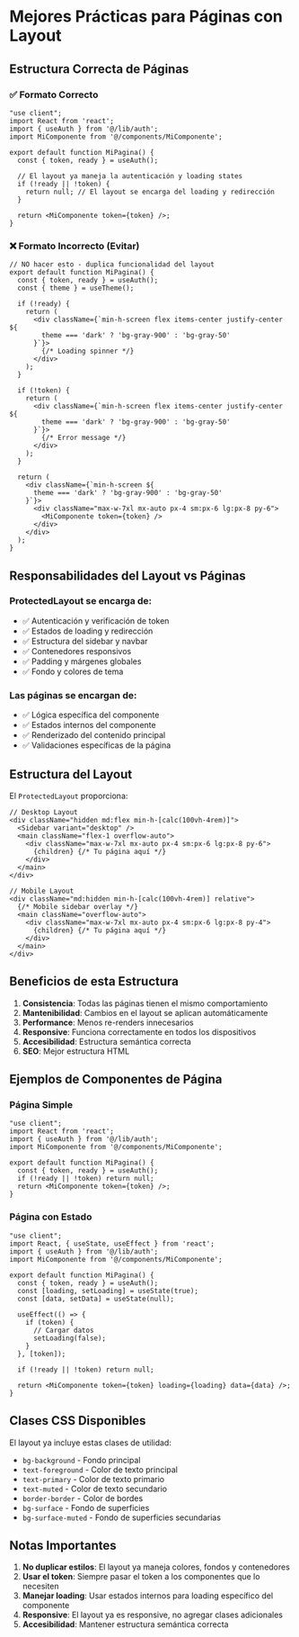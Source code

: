 # Mejores Prácticas para Páginas con Layout

## Estructura Correcta de Páginas

### ✅ Formato Correcto

```tsx
"use client";
import React from 'react';
import { useAuth } from '@/lib/auth';
import MiComponente from '@/components/MiComponente';

export default function MiPagina() {
  const { token, ready } = useAuth();

  // El layout ya maneja la autenticación y loading states
  if (!ready || !token) {
    return null; // El layout se encarga del loading y redirección
  }

  return <MiComponente token={token} />;
}
```

### ❌ Formato Incorrecto (Evitar)

```tsx
// NO hacer esto - duplica funcionalidad del layout
export default function MiPagina() {
  const { token, ready } = useAuth();
  const { theme } = useTheme();

  if (!ready) {
    return (
      <div className={`min-h-screen flex items-center justify-center ${
        theme === 'dark' ? 'bg-gray-900' : 'bg-gray-50'
      }`}>
        {/* Loading spinner */}
      </div>
    );
  }

  if (!token) {
    return (
      <div className={`min-h-screen flex items-center justify-center ${
        theme === 'dark' ? 'bg-gray-900' : 'bg-gray-50'
      }`}>
        {/* Error message */}
      </div>
    );
  }

  return (
    <div className={`min-h-screen ${
      theme === 'dark' ? 'bg-gray-900' : 'bg-gray-50'
    }`}>
      <div className="max-w-7xl mx-auto px-4 sm:px-6 lg:px-8 py-6">
        <MiComponente token={token} />
      </div>
    </div>
  );
}
```

## Responsabilidades del Layout vs Páginas

### ProtectedLayout se encarga de:
- ✅ Autenticación y verificación de token
- ✅ Estados de loading y redirección
- ✅ Estructura del sidebar y navbar
- ✅ Contenedores responsivos
- ✅ Padding y márgenes globales
- ✅ Fondo y colores de tema

### Las páginas se encargan de:
- ✅ Lógica específica del componente
- ✅ Estados internos del componente
- ✅ Renderizado del contenido principal
- ✅ Validaciones específicas de la página

## Estructura del Layout

El `ProtectedLayout` proporciona:

```tsx
// Desktop Layout
<div className="hidden md:flex min-h-[calc(100vh-4rem)]">
  <Sidebar variant="desktop" />
  <main className="flex-1 overflow-auto">
    <div className="max-w-7xl mx-auto px-4 sm:px-6 lg:px-8 py-6">
      {children} {/* Tu página aquí */}
    </div>
  </main>
</div>

// Mobile Layout
<div className="md:hidden min-h-[calc(100vh-4rem)] relative">
  {/* Mobile sidebar overlay */}
  <main className="overflow-auto">
    <div className="max-w-7xl mx-auto px-4 sm:px-6 lg:px-8 py-4">
      {children} {/* Tu página aquí */}
    </div>
  </main>
</div>
```

## Beneficios de esta Estructura

1. **Consistencia**: Todas las páginas tienen el mismo comportamiento
2. **Mantenibilidad**: Cambios en el layout se aplican automáticamente
3. **Performance**: Menos re-renders innecesarios
4. **Responsive**: Funciona correctamente en todos los dispositivos
5. **Accesibilidad**: Estructura semántica correcta
6. **SEO**: Mejor estructura HTML

## Ejemplos de Componentes de Página

### Página Simple
```tsx
"use client";
import React from 'react';
import { useAuth } from '@/lib/auth';
import MiComponente from '@/components/MiComponente';

export default function MiPagina() {
  const { token, ready } = useAuth();
  if (!ready || !token) return null;
  return <MiComponente token={token} />;
}
```

### Página con Estado
```tsx
"use client";
import React, { useState, useEffect } from 'react';
import { useAuth } from '@/lib/auth';
import MiComponente from '@/components/MiComponente';

export default function MiPagina() {
  const { token, ready } = useAuth();
  const [loading, setLoading] = useState(true);
  const [data, setData] = useState(null);

  useEffect(() => {
    if (token) {
      // Cargar datos
      setLoading(false);
    }
  }, [token]);

  if (!ready || !token) return null;

  return <MiComponente token={token} loading={loading} data={data} />;
}
```

## Clases CSS Disponibles

El layout ya incluye estas clases de utilidad:
- `bg-background` - Fondo principal
- `text-foreground` - Color de texto principal
- `text-primary` - Color de texto primario
- `text-muted` - Color de texto secundario
- `border-border` - Color de bordes
- `bg-surface` - Fondo de superficies
- `bg-surface-muted` - Fondo de superficies secundarias

## Notas Importantes

1. **No duplicar estilos**: El layout ya maneja colores, fondos y contenedores
2. **Usar el token**: Siempre pasar el token a los componentes que lo necesiten
3. **Manejar loading**: Usar estados internos para loading específico del componente
4. **Responsive**: El layout ya es responsive, no agregar clases adicionales
5. **Accesibilidad**: Mantener estructura semántica correcta
